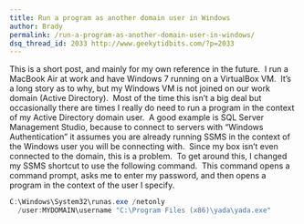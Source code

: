 ```yaml
---
title: Run a program as another domain user in Windows
author: Brady
permalink: /run-a-program-as-another-domain-user-in-windows/
dsq_thread_id: 2033 http://www.geekytidbits.com/?p=2033
---
```


This is a short post, and mainly for my own reference in the future.  I run a MacBook Air at work and have Windows 7 running on a VirtualBox VM.  It&#8217;s a long story as to why, but my Windows VM is not joined on our work domain (Active Directory).  Most of the time this isn&#8217;t a big deal but occasionally there are times I really do need to run a program in the context of my Active Directory domain user.  A good example is SQL Server Management Studio, because to connect to servers with &#8220;Windows Authentication&#8221; it assumes you are already running SSMS in the context of the Windows user you will be connecting with.  Since my box isn&#8217;t even connected to the domain, this is a problem.  To get around this, I changed my SSMS shortcut to use the following command.  This command opens a command prompt, asks me to enter my password, and then opens a program in the context of the user I specify.

```powershell
C:\Windows\System32\runas.exe /netonly
  /user:MYDOMAIN\username "C:\Program Files (x86)\yada\yada.exe"
```
